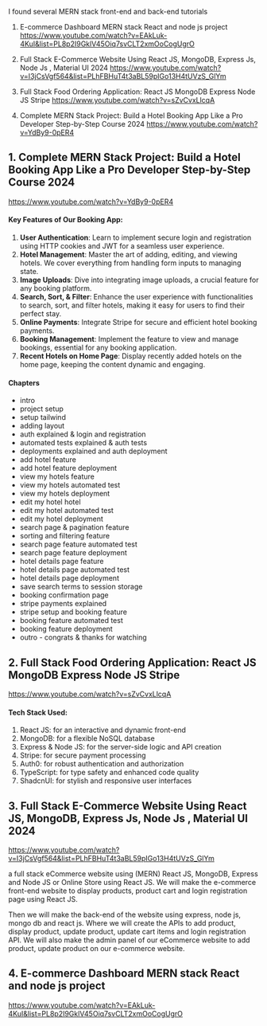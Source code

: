 I found several MERN stack front-end and back-end tutorials

1. E-commerce Dashboard MERN stack React and node js project
https://www.youtube.com/watch?v=EAkLuk-4KuI&list=PL8p2I9GklV45Oiq7svCLT2xmOoCogUgrO

2. Full Stack E-Commerce Website Using React JS, MongoDB, Express Js, Node Js , Material UI 2024
https://www.youtube.com/watch?v=I3jCsVgf564&list=PLhFBHuT4t3aBL59pIGo13H4tUVzS_GlYm

3. Full Stack Food Ordering Application: React JS MongoDB Express Node JS Stripe
https://www.youtube.com/watch?v=sZvCvxLlcqA

4. Complete MERN Stack Project: Build a Hotel Booking App Like a Pro Developer Step-by-Step Course 2024
https://www.youtube.com/watch?v=YdBy9-0pER4



## 1. Complete MERN Stack Project: Build a Hotel Booking App Like a Pro Developer Step-by-Step Course 2024

https://www.youtube.com/watch?v=YdBy9-0pER4

#### Key Features of Our Booking App:
1. **User Authentication**: Learn to implement secure login and registration using HTTP cookies and JWT for a seamless user experience.
2. **Hotel Management**: Master the art of adding, editing, and viewing hotels. We cover everything from handling form inputs to managing state.
3. **Image Uploads**: Dive into integrating image uploads, a crucial feature for any booking platform.
4. **Search, Sort, & Filter**: Enhance the user experience with functionalities to search, sort, and filter hotels, making it easy for users to find their perfect stay.
5. **Online Payments**: Integrate Stripe for secure and efficient hotel booking payments.
6. **Booking Management**: Implement the feature to view and manage bookings, essential for any booking application.
7. **Recent Hotels on Home Page**: Display recently added hotels on the home page, keeping the content dynamic and engaging.

#### Chapters
- intro
- project setup
- setup tailwind
- adding layout
- auth explained & login and registration
- automated tests explained & auth tests
- deployments explained and auth deployment
- add hotel feature
- add hotel feature deployment
- view my hotels feature
- view my hotels automated test
- view my hotels deployment
- edit my hotel hotel
- edit my hotel automated test
- edit my hotel deployment
- search page & pagination feature
- sorting and filtering feature
- search page feature automated test
- search page feature deployment
- hotel details page feature
- hotel details page automated test
- hotel details page deployment
- save search terms to session storage
- booking confirmation page
- stripe payments explained
- stripe setup and booking feature
- booking feature automated test
- booking feature deployment
- outro - congrats & thanks for watching


## 2. Full Stack Food Ordering Application: React JS MongoDB Express Node JS Stripe
https://www.youtube.com/watch?v=sZvCvxLlcqA

#### Tech Stack Used:

1. React JS:  for an interactive and dynamic front-end
2. MongoDB: for a flexible NoSQL database
3. Express & Node JS: for the server-side logic and API creation
4. Stripe: for secure payment processing
5. Auth0: for robust authentication and authorization
6. TypeScript: for type safety and enhanced code quality
7. ShadcnUI: for stylish and responsive user interfaces


## 3. Full Stack E-Commerce Website Using React JS, MongoDB, Express Js, Node Js , Material UI 2024
https://www.youtube.com/watch?v=I3jCsVgf564&list=PLhFBHuT4t3aBL59pIGo13H4tUVzS_GlYm

a full stack eCommerce website using (MERN) React JS, MongoDB, Express and Node JS or Online Store using React JS. We will make the e-commerce front-end website to display products, product cart and login registration page using React JS.

Then we will make the back-end of the website using express, node js, mongo db and react js. Where we will create the APIs to add product, display product, update product, update cart items and login registration API. We will also make the admin panel of our eCommerce website to add product, update product on our e-commerce website.

## 4. E-commerce Dashboard MERN stack React and node js project
https://www.youtube.com/watch?v=EAkLuk-4KuI&list=PL8p2I9GklV45Oiq7svCLT2xmOoCogUgrO

